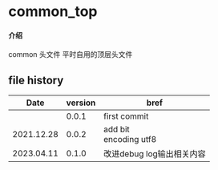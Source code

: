 # common_top

#### 介绍
common 头文件
平时自用的顶层头文件



## file history

| Date       | version | bref                     |
| ---------- | ------- | ------------------------ |
|            | 0.0.1   | first commit             |
| 2021.12.28 | 0.0.2   | add bit<br>encoding utf8 |
| 2023.04.11 | 0.1.0   | 改进debug log输出相关内容 |


